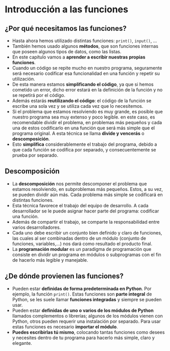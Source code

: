 # Introducción a las funciones

## ¿Por qué necesitamos las funciones?

* Hasta ahora hemos utilizado distintas funciones: `print()`, `input()`, ...
* También hemos usado algunos **métodos**, que son funciones internas que poseen algunos tipos de datos, como las listas.
* En este capítulo vamos a **aprender a escribir nuestras propias funciones**.
* Cuando un código se repite mucho en nuestro programa, seguramente será necesario codificar esa funcionalidad en una función y repetir su utilización.
* De esta manera estamos **simplificando el código**, ya que si hemos cometido un error, dicho error estará en la definición de la función y no se repetirá por el código.
* Además estarás **reutilizando el código**: el código de la función se escribe una sola vez y se utiliza cada vez que lo necesitemos.
* Si el problema que estamos resolviendo es muy grande, es posible que nuestro programa sea muy extenso y poco legible. en este caso, es recomendable dividir el problema, en problemas más pequeños y cada una de estos codificarlo en una función que será más simple que el programa original. A esta técnica se llama **divide y vencerás** o **descomposición**.
* Esto **simplifica** considerablemente el trabajo del programa, debido a que cada función se codifica por separado, y consecuentemente se prueba por separado. 

## Descomposición

* La **descomposición** nos permite descomponer el problema que estamos resolviendo, en subproblemas más pequeños. Estos, a su vez, se pueden dividir aún más. Cada problema más simple se codificará en distintas funciones.
* Esta técnica favorece el trabajo del equipo de desarrollo. A cada desarrollador se le puede asignar hacer parte del programa: codificar una función.
* Además de compartir el trabajo, se comparte la responsabilidad entre varios desarrolladores.
* Cada uno debe escribir un conjunto bien definido y claro de funciones, las cuales al ser combinadas dentro de un módulo (conjunto de funciones, variables,...) nos dará como resultado el producto final.
* La **programación modular** es un paradigma de programación que consiste en dividir un programa en módulos o subprogramas con el fin de hacerlo más legible y manejable.

## ¿De dónde provienen las funciones?

* Pueden estar **definidas de forma predeterminada en Python**. Por ejemplo, la función `print()`. Estas funciones son **parte integral** de Python, se les suele llamar **funciones integradas** y siempre se pueden usar.
* Pueden estar **definidas de uno o varios de los módulos de Python** llamados complementos o librerías; algunos de los módulos vienen con Python, otros pueden requerir una instalación por separado. Para usar estas funciones es necesario **importar el módulo**.
* **Puedes escribirlas tú mismo**, colocando tantas funciones como desees y necesites dentro de tu programa para hacerlo más simple, claro y elegante.
